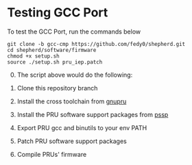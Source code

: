 # Testing GCC Port

To test the GCC Port, run the commands below

```shell
git clone -b gcc-cmp https://github.com/fedy0/shepherd.git
cd shepherd/software/firmware
chmod +x setup.sh
source ./setup.sh pru_iep.patch
```

0. The script above would do the following:

1. Clone this repository branch

2. Install the cross toolchain from [gnupru](https://github.com/dinuxbg/gnupru.git)

3. Install the PRU software support packages from [pssp](https://github.com/dinuxbg/pru-software-support-package.git)

4. Export PRU gcc and binutils to your env PATH

5. Patch PRU software support packages

6. Compile PRUs' firmware
